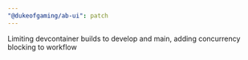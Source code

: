 ```yaml
---
"@dukeofgaming/ab-ui": patch
---
```


Limiting devcontainer builds to develop and main, adding concurrency blocking to workflow

